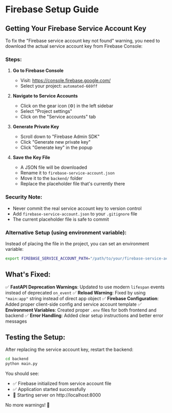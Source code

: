 # Firebase Setup Guide

## Getting Your Firebase Service Account Key

To fix the "Firebase service account key not found" warning, you need to download the actual service account key from Firebase Console:

### Steps:

1. **Go to Firebase Console**
   - Visit: https://console.firebase.google.com/
   - Select your project: `automated-669ff`

2. **Navigate to Service Accounts**
   - Click on the gear icon (⚙️) in the left sidebar
   - Select "Project settings"
   - Click on the "Service accounts" tab

3. **Generate Private Key**
   - Scroll down to "Firebase Admin SDK"
   - Click "Generate new private key"
   - Click "Generate key" in the popup

4. **Save the Key File**
   - A JSON file will be downloaded
   - Rename it to `firebase-service-account.json`
   - Move it to the `backend/` folder
   - Replace the placeholder file that's currently there

### Security Note:
- Never commit the real service account key to version control
- Add `firebase-service-account.json` to your `.gitignore` file
- The current placeholder file is safe to commit

### Alternative Setup (using environment variable):
Instead of placing the file in the project, you can set an environment variable:
```bash
export FIREBASE_SERVICE_ACCOUNT_PATH="/path/to/your/firebase-service-account.json"
```

## What's Fixed:

✅ **FastAPI Deprecation Warnings**: Updated to use modern `lifespan` events instead of deprecated `on_event`
✅ **Reload Warning**: Fixed by using `"main:app"` string instead of direct app object
✅ **Firebase Configuration**: Added proper client-side config and service account template
✅ **Environment Variables**: Created proper `.env` files for both frontend and backend
✅ **Error Handling**: Added clear setup instructions and better error messages

## Testing the Setup:

After replacing the service account key, restart the backend:
```bash
cd backend
python main.py
```

You should see:
- ✅ Firebase initialized from service account file
- ✅ Application started successfully
- 🚀 Starting server on http://localhost:8000

No more warnings! 🎉